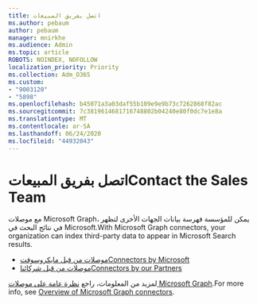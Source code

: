 ```yaml
---
title: اتصل بفريق المبيعات
ms.author: pebaum
author: pebaum
manager: mnirkhe
ms.audience: Admin
ms.topic: article
ROBOTS: NOINDEX, NOFOLLOW
localization_priority: Priority
ms.collection: Adm_O365
ms.custom:
- "9003120"
- "5898"
ms.openlocfilehash: b45071a3a03daf55b109e9e9b73c7262868f82ac
ms.sourcegitcommit: 7c3819614681716748802b04240e80f0dc7e1e8a
ms.translationtype: MT
ms.contentlocale: ar-SA
ms.lasthandoff: 06/24/2020
ms.locfileid: "44932043"
---
```

# <a name="contact-the-sales-team"></a><span data-ttu-id="89cf4-102">اتصل بفريق المبيعات</span><span class="sxs-lookup"><span data-stu-id="89cf4-102">Contact the Sales Team</span></span>

<span data-ttu-id="89cf4-103">مع موصلات Microsoft Graph، يمكن للمؤسسة فهرسة بيانات الجهات الأخرى لتظهر في نتائج البحث في Microsoft.</span><span class="sxs-lookup"><span data-stu-id="89cf4-103">With Microsoft Graph connectors, your organization can index third-party data to appear in Microsoft Search results.</span></span>

- [<span data-ttu-id="89cf4-104">موصلات من قبل مايكروسوفت</span><span class="sxs-lookup"><span data-stu-id="89cf4-104">Connectors by Microsoft</span></span>](https://docs.microsoft.com/microsoftsearch/connectors-gallery#Microsoft)
- [<span data-ttu-id="89cf4-105">موصلات من قبل شركائنا</span><span class="sxs-lookup"><span data-stu-id="89cf4-105">Connectors by our Partners</span></span>](https://docs.microsoft.com/microsoftsearch/connectors-gallery#Partners)

<span data-ttu-id="89cf4-106">لمزيد من المعلومات، راجع [نظرة عامة على موصلات Microsoft Graph](https://docs.microsoft.com/microsoftsearch/connectors-overview).</span><span class="sxs-lookup"><span data-stu-id="89cf4-106">For more info, see [Overview of Microsoft Graph connectors](https://docs.microsoft.com/microsoftsearch/connectors-overview).</span></span>
